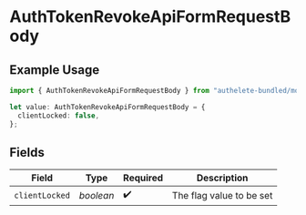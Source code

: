 # AuthTokenRevokeApiFormRequestBody

## Example Usage

```typescript
import { AuthTokenRevokeApiFormRequestBody } from "authelete-bundled/models/operations";

let value: AuthTokenRevokeApiFormRequestBody = {
  clientLocked: false,
};
```

## Fields

| Field                     | Type                      | Required                  | Description               |
| ------------------------- | ------------------------- | ------------------------- | ------------------------- |
| `clientLocked`            | *boolean*                 | :heavy_check_mark:        | The flag value to be set<br/> |